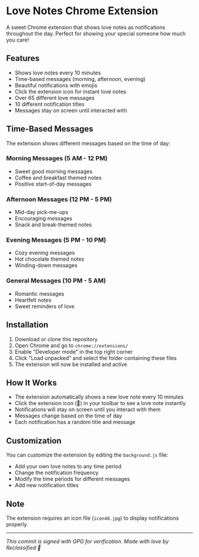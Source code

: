 # Love Notes Chrome Extension

A sweet Chrome extension that shows love notes as notifications throughout the day. Perfect for showing your special someone how much you care!

## Features

- Shows love notes every 10 minutes
- Time-based messages (morning, afternoon, evening)
- Beautiful notifications with emojis
- Click the extension icon for instant love notes
- Over 65 different love messages
- 10 different notification titles
- Messages stay on screen until interacted with

## Time-Based Messages

The extension shows different messages based on the time of day:

### Morning Messages (5 AM - 12 PM)
- Sweet good morning messages
- Coffee and breakfast themed notes
- Positive start-of-day messages

### Afternoon Messages (12 PM - 5 PM)
- Mid-day pick-me-ups
- Encouraging messages
- Snack and break-themed notes

### Evening Messages (5 PM - 10 PM)
- Cozy evening messages
- Hot chocolate themed notes
- Winding-down messages

### General Messages (10 PM - 5 AM)
- Romantic messages
- Heartfelt notes
- Sweet reminders of love

## Installation

1. Download or clone this repository
2. Open Chrome and go to `chrome://extensions/`
3. Enable "Developer mode" in the top right corner
4. Click "Load unpacked" and select the folder containing these files
5. The extension will now be installed and active

## How It Works

- The extension automatically shows a new love note every 10 minutes
- Click the extension icon (💝) in your toolbar to see a love note instantly
- Notifications will stay on screen until you interact with them
- Messages change based on the time of day
- Each notification has a random title and message

## Customization

You can customize the extension by editing the `background.js` file:
- Add your own love notes to any time period
- Change the notification frequency
- Modify the time periods for different messages
- Add new notification titles

## Note 

The extension requires an icon file (`icon48.jpg`) to display notifications properly.

---
*This commit is signed with GPG for verification.*
*Made with love by Reclassified 💝*
